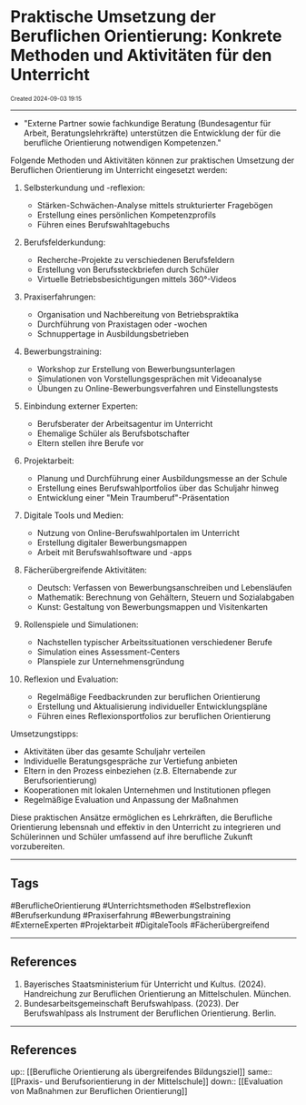 # Praktische Umsetzung der Beruflichen Orientierung: Konkrete Methoden und Aktivitäten für den Unterricht
<span style="font-size:10;"> Created 2024-09-03 19:15 </span>

---
* "Externe Partner sowie fachkundige Beratung (Bundesagentur für Arbeit, Beratungslehrkräfte) unterstützen die Entwicklung der für die berufliche Orientierung notwendigen Kompetenzen."

Folgende Methoden und Aktivitäten können zur praktischen Umsetzung der Beruflichen Orientierung im Unterricht eingesetzt werden:

1. Selbsterkundung und -reflexion:
   - Stärken-Schwächen-Analyse mittels strukturierter Fragebögen
   - Erstellung eines persönlichen Kompetenzprofils
   - Führen eines Berufswahltagebuchs

2. Berufsfelderkundung:
   - Recherche-Projekte zu verschiedenen Berufsfeldern
   - Erstellung von Berufssteckbriefen durch Schüler
   - Virtuelle Betriebsbesichtigungen mittels 360°-Videos

3. Praxiserfahrungen:
   - Organisation und Nachbereitung von Betriebspraktika
   - Durchführung von Praxistagen oder -wochen
   - Schnuppertage in Ausbildungsbetrieben

4. Bewerbungstraining:
   - Workshop zur Erstellung von Bewerbungsunterlagen
   - Simulationen von Vorstellungsgesprächen mit Videoanalyse
   - Übungen zu Online-Bewerbungsverfahren und Einstellungstests

5. Einbindung externer Experten:
   - Berufsberater der Arbeitsagentur im Unterricht
   - Ehemalige Schüler als Berufsbotschafter
   - Eltern stellen ihre Berufe vor

6. Projektarbeit:
   - Planung und Durchführung einer Ausbildungsmesse an der Schule
   - Erstellung eines Berufswahlportfolios über das Schuljahr hinweg
   - Entwicklung einer "Mein Traumberuf"-Präsentation

7. Digitale Tools und Medien:
   - Nutzung von Online-Berufswahlportalen im Unterricht
   - Erstellung digitaler Bewerbungsmappen
   - Arbeit mit Berufswahlsoftware und -apps

8. Fächerübergreifende Aktivitäten:
   - Deutsch: Verfassen von Bewerbungsanschreiben und Lebensläufen
   - Mathematik: Berechnung von Gehältern, Steuern und Sozialabgaben
   - Kunst: Gestaltung von Bewerbungsmappen und Visitenkarten

9. Rollenspiele und Simulationen:
   - Nachstellen typischer Arbeitssituationen verschiedener Berufe
   - Simulation eines Assessment-Centers
   - Planspiele zur Unternehmensgründung

10. Reflexion und Evaluation:
    - Regelmäßige Feedbackrunden zur beruflichen Orientierung
    - Erstellung und Aktualisierung individueller Entwicklungspläne
    - Führen eines Reflexionsportfolios zur beruflichen Orientierung

Umsetzungstipps:
- Aktivitäten über das gesamte Schuljahr verteilen
- Individuelle Beratungsgespräche zur Vertiefung anbieten
- Eltern in den Prozess einbeziehen (z.B. Elternabende zur Berufsorientierung)
- Kooperationen mit lokalen Unternehmen und Institutionen pflegen
- Regelmäßige Evaluation und Anpassung der Maßnahmen

Diese praktischen Ansätze ermöglichen es Lehrkräften, die Berufliche Orientierung lebensnah und effektiv in den Unterricht zu integrieren und Schülerinnen und Schüler umfassend auf ihre berufliche Zukunft vorzubereiten.

---
## Tags
#BeruflicheOrientierung #Unterrichtsmethoden #Selbstreflexion #Berufserkundung #Praxiserfahrung #Bewerbungstraining #ExterneExperten #Projektarbeit #DigitaleTools #Fächerübergreifend

---
## References
1. Bayerisches Staatsministerium für Unterricht und Kultus. (2024). Handreichung zur Beruflichen Orientierung an Mittelschulen. München.
2. Bundesarbeitsgemeinschaft Berufswahlpass. (2023). Der Berufswahlpass als Instrument der Beruflichen Orientierung. Berlin.

---
## References
up:: [[Berufliche Orientierung als übergreifendes Bildungsziel]]
same:: [[Praxis- und Berufsorientierung in der Mittelschule]]
down:: [[Evaluation von Maßnahmen zur Beruflichen Orientierung]]